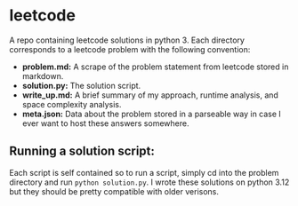 # leetcode
A repo containing leetcode solutions in python 3. Each directory corresponds to a leetcode problem with the following convention:
- **problem.md:** A scrape of the problem statement from leetcode stored in markdown.
- **solution.py:** The solution script.
- **write_up.md:** A brief summary of my approach, runtime analysis, and space complexity analysis.
- **meta.json:** Data about the problem stored in a parseable way in case I ever want to host these answers somewhere.

## Running a solution script:
Each script is self contained so to run a script, simply cd into the problem directory and run `python solution.py`. I wrote these solutions on python 3.12 but they should be pretty compatible with older verisons.
